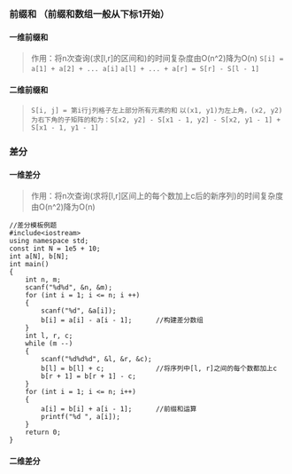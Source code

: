 ### 前缀和 （前缀和数组一般从下标1开始）
#### 一维前缀和
>作用：将n次查询(求[l,r]的区间和)的时间复杂度由O(n^2)降为O(n)
```S[i] = a[1] + a[2] + ... a[i]```
```a[l] + ... + a[r] = S[r] - S[l - 1]```
#### 二维前缀和
>```S[i, j] = 第i行j列格子左上部分所有元素的和```
```以(x1, y1)为左上角，(x2, y2)为右下角的子矩阵的和为：S[x2, y2] - S[x1 - 1, y2] - S[x2, y1 - 1] + S[x1 - 1, y1 - 1]```

### 差分
#### 一维差分
>作用：将n次查询(求将[l,r]区间上的每个数加上c后的新序列)的时间复杂度由O(n^2)降为O(n)
```
//差分模板例题
#include<iostream>
using namespace std;
const int N = 1e5 + 10;
int a[N], b[N];
int main()
{
    int n, m;
    scanf("%d%d", &n, &m);
    for (int i = 1; i <= n; i ++)
    {
        scanf("%d", &a[i]);
        b[i] = a[i] - a[i - 1];      //构建差分数组
    }
    int l, r, c;
    while (m --)
    {
        scanf("%d%d%d", &l, &r, &c);
        b[l] = b[l] + c;             //将序列中[l, r]之间的每个数都加上c
        b[r + 1] = b[r + 1] - c;
    }
    for (int i = 1; i <= n; i++)
    {
        a[i] = b[i] + a[i - 1];      //前缀和运算
        printf("%d ", a[i]);
    }
    return 0;
}
```
#### 二维差分